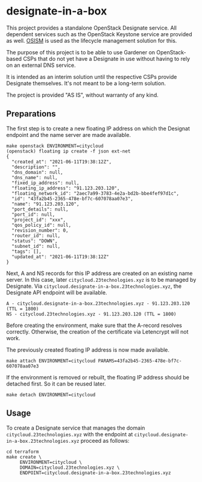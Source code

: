 # designate-in-a-box

This project provides a standalone OpenStack Designate service. All
dependent services such as the OpenStack Keystone service are provided
as well. [OSISM](https://www.osism.tech) is used as the lifecycle
management solution for this.

The purpose of this project is to be able to use Gardener on OpenStack-based
CSPs that do not yet have a Designate in use without having to rely
on an external DNS service.

It is intended as an interim solution until the respective CSPs
provide Designate themselves. It's not meant to be a long-term solution.

The project is provided "AS IS", without warranty of any kind.

## Preparations

The first step is to create a new floating IP address on which the
Designat endpoint and the name server are made available.

```
make openstack ENVIRONMENT=citycloud
(openstack) floating ip create -f json ext-net
{
  "created_at": "2021-06-11T19:38:12Z",
  "description": "",
  "dns_domain": null,
  "dns_name": null,
  "fixed_ip_address": null,
  "floating_ip_address": "91.123.203.120",
  "floating_network_id": "2aec7a99-3783-4e2a-bd2b-bbe4fef97d1c",
  "id": "43fa2b45-2365-478e-bf7c-607078aa07e3",
  "name": "91.123.203.120",
  "port_details": null,
  "port_id": null,
  "project_id": "xxx",
  "qos_policy_id": null,
  "revision_number": 0,
  "router_id": null,
  "status": "DOWN",
  "subnet_id": null,
  "tags": [],
  "updated_at": "2021-06-11T19:38:12Z"
}
```

Next, A and NS records for this IP address are created on an
existing name server. In this case, later ``citycloud.23technologies.xyz``
is to be managed by Designate. Via ``citycloud.designate-in-a-box.23technologies.xyz``,
the Designate API endpoint will be available.

```
A - citycloud.designate-in-a-box.23technologies.xyz - 91.123.203.120 (TTL = 1800)
NS - citycloud.23technologies.xyz - 91.123.203.120 (TTL = 1800)
```

Before creating the environment, make sure that the A-record resolves correctly.
Otherwise, the creation of the certificate via Letencrypt will not work.

The previously created floating IP address is now made available.

```
make attach ENVIRONMENT=citycloud PARAMS=43fa2b45-2365-478e-bf7c-607078aa07e3
```

If the environment is removed or rebuilt, the floating IP address should be
detached first. So it can be reused later.

```
make detach ENVIRONMENT=citycloud
```

## Usage

To create a Designate service that manages the domain
``citycloud.23technologies.xyz`` with the endpoint at
``citycloud.designate-in-a-box.23technologies.xyz`` proceed as follows:

```
cd terraform
make create \
     ENVIRONMENT=citycloud \
     DOMAIN=citycloud.23technologies.xyz \
     ENDPOINT=citycloud.designate-in-a-box.23technologies.xyz
```
